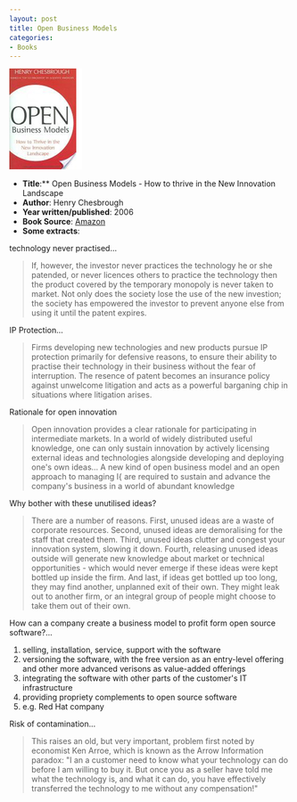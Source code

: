 ```yaml
---
layout: post
title: Open Business Models
categories:
- Books
---
```


![](/img/open-business-models.jpeg "open-business-models")

- **Title**:** Open Business Models - How to thrive in the New Innovation Landscape
- **Author**: Henry Chesbrough
- **Year written/published**: 2006
- **Book Source**: [Amazon](http://www.amazon.com/Open-Business-Models-Innovation-Landscape/dp/1422104273)
- **Some extracts**:

technology never practised...

> If, however, the investor never practices the technology he or she patended, or never licences others to practice the technology then the product covered by the temporary monopoly is never taken to market. Not only does the society lose the use of the new investion; the society has empowered the investor to prevent anyone else from using it until the patent expires.

IP Protection...

> Firms developing new technologies and new products pursue IP protection primarily for defensive reasons, to ensure their ability to practise their technology in their business without the fear of interruption. The resence of patent becomes an insurance policy against unwelcome litigation and acts as a powerful barganing chip in situations where litigation arises.

Rationale for open innovation

> Open innovation provides a clear rationale for participating in intermediate markets. In a world of widely distributed useful knowledge, one can only sustain innovation by actively licensing external ideas and technologies alongside developing and deploying one's own ideas... A new kind of open business model and an open approach to managing I{ are required to sustain and advance the company's business in a world of abundant knowledge

Why bother with these unutilised ideas?

> There are a number of reasons. First, unused ideas are a waste of corporate resources. Second, unused ideas are demoralising for the staff that created them. Third, unused ideas clutter and congest your innovation system, slowing it down. Fourth, releasing unused ideas outside will generate new knowledge about market or technical opportunities - which would never emerge if these ideas were kept bottled up inside the firm. And last, if ideas get bottled up too long, they may find another, unplanned exit of their own. They might leak out to another firm, or an integral group of people might choose to take them out of their own.

How can a company create a business model to profit form open source software?...

1. selling, installation, service, support with the software
2. versioning the software, with the free version as an entry-level offering and other more advanced verisons as value-added offerings
3. integrating the software with other parts of the customer's IT infrastructure
4. providing propriety complements to open source software
5. e.g. Red Hat company

Risk of contamination...

> This raises an old, but very important, problem first noted by economist Ken Arroe, which is known as the Arrow Information paradox: "I an a customer need to know what your technology can do before I am willing to buy it. But once you as a seller have told me what the technology is, and what it can do, you have effectively transferred the technology to me without any compensation!"
